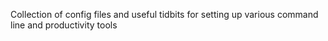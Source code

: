 Collection of config files and useful tidbits for setting up various command line and productivity tools
